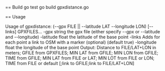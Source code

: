 == Build
go test
go build gpxdistance.go 

== Usage

Usage of gpxdistance: (--gpx FILE || --latitude LAT --longitude LON) [--links] GPXFILES... 
  -gpx string
        the gpx file (either specify --gpx or --latitude and --longitude)
  -latitude float
        the latitude of the base point
  -links
        Adds for each point a link to OSM with a marker (optional) (default true)
  -longitude float
        the longitude of the base point
Output: Distance to FILE/LAT+LON in meters;
        GFILE from GPXFILES;
        MIN LAT from GFILE;
        MIN LON from GFILE;
        TIME from GFILE;
        MIN LAT from FILE or LAT;
        MIN LOT from FILE or LON;
        TIME from FILE or default
        [;link to GFILE;link to FILE/LAT+LON]
